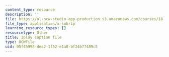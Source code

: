 ```yaml
---
content_type: resource
description: ''
file: https://ol-ocw-studio-app-production.s3.amazonaws.com/courses/18-01sc-single-variable-calculus-fall-2010/95f45998dea21f52e1a8bf24b77489c5_sRIDVAcoG5A.srt
file_type: application/x-subrip
learning_resource_types: []
resourcetype: Other
title: 3play caption file
type: OCWFile
uid: 95f45998-dea2-1f52-e1a8-bf24b77489c5
---
```

